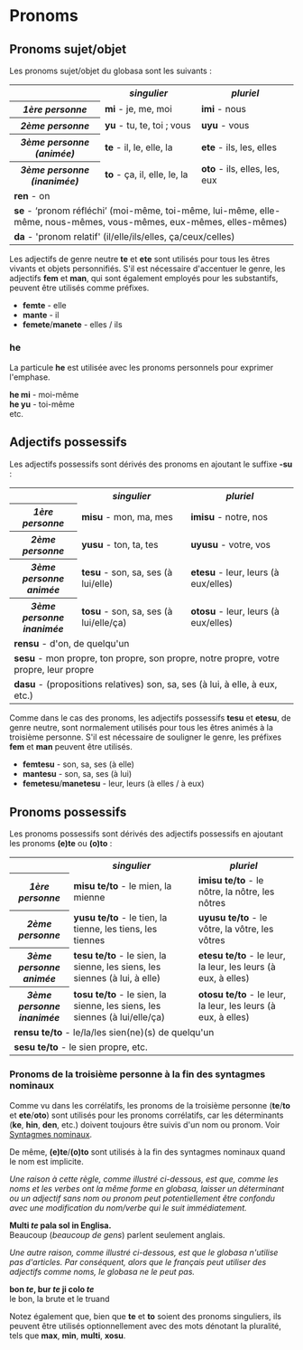 <h1>Pronoms</h1>
<p>
</p>
<h2>Pronoms sujet/objet</h2>
<p>Les pronoms sujet/objet du globasa sont les suivants :</p>
<table style="width:100%">
	<tbody>
		<tr>
			<td></td>
			<th><b><i>singulier</i></b></th>
			<th><b><i>pluriel</i></b></th>
		</tr>
		<tr>
			<th><b><i>1ère personne</i></b></th>
			<td><b>mi</b> - je, me, moi</td>
			<td><b>imi</b> - nous</td>
		</tr>
		<tr>
			<th><b><i>2ème personne</i></b></th>
			<td><b>yu</b> - tu, te, toi ; vous</td>
			<td><b>uyu</b> - vous</td>
		</tr>
		<tr>
			<th><b><i>3ème personne<br />(animée)</i></b></th>
			<td><b>te</b> - il, le, elle, la</td>
			<td><b>ete</b> - ils, les, elles</td>
		</tr>
		<tr>
			<th><b><i>3ème personne<br />(inanimée)</i></b></th>
			<td><b>to</b> - ça, il, elle, le, la</td>
			<td><b>oto</b> - ils, elles, les, eux</td>
		</tr>
		<tr>
			<td colspan="3"><b>ren</b> - on</td>
		</tr>
		<tr>
			<td colspan="3"><b>se</b> - ‘pronom réfléchi’ (moi-même, toi-même, lui-même, elle-même, nous-mêmes,
				vous-mêmes, eux-mêmes, elles-mêmes) </td>
		</tr>
		<tr>
			<td colspan="3"><b>da</b> - 'pronom relatif' (il/elle/ils/elles, ça/ceux/celles)</td>
		</tr>
	</tbody>
</table>
<p>Les adjectifs de genre neutre <strong>te</strong> et <strong>ete</strong> sont utilisés pour tous les êtres vivants
	et objets personnifiés. S'il est nécessaire d'accentuer le genre, les adjectifs <strong>fem</strong> et
	<strong>man</strong>, qui sont également employés pour les substantifs, peuvent être utilisés comme préfixes.</p>
<ul>
	<li><strong>femte</strong> - elle</li>
	<li><strong>mante</strong> - il</li>
	<li><strong>femete</strong>/<strong>manete</strong> - elles / ils</li>
</ul>
<h3>he</h3>
<p>La particule <strong>he</strong> est utilisée avec les pronoms personnels pour exprimer l'emphase.</p>
<p><strong>he mi</strong> - moi-même<br />
	<strong>he yu</strong> - toi-même<br /> etc.
</p>
<h2>Adjectifs possessifs <span id="suyali_sifalexi"></span></h2>
<p>Les adjectifs possessifs sont dérivés des pronoms en ajoutant le suffixe <strong>-su</strong> :</p>
<table style="width:100%">
	<tbody>
		<tr>
			<td></td>
			<th><b><i>singulier</i></b></th>
			<th><b><i>pluriel</i></b></th>
		</tr>
		<tr>
			<th><b><i>1ère personne</i></b></th>
			<td><b>misu</b> - mon, ma, mes</td>
			<td><b>imisu</b> - notre, nos</td>
		</tr>
		<tr>
			<th><b><i>2ème personne</i></b></th>
			<td><b>yusu</b> - ton, ta, tes</td>
			<td><b>uyusu</b> - votre, vos</td>
		</tr>
		<tr>
			<th><b><i>3ème personne<br />animée</i></b></th>
			<td><b>tesu</b> - son, sa, ses (à lui/elle)</td>
			<td><b>etesu</b> - leur, leurs (à eux/elles)</td>
		</tr>
		<tr>
			<th><b><i>3ème personne<br />inanimée</i></b></th>
			<td><b>tosu</b> - son, sa, ses (à lui/elle/ça)</td>
			<td><b>otosu</b> - leur, leurs (à eux/elles)</td>
		</tr>
		<tr>
			<td colspan="3"><b>rensu</b> - d'on, de quelqu'un</td>
		</tr>
		<tr>
			<td colspan="3"><b>sesu</b> - mon propre, ton propre, son propre, notre propre, votre propre, leur propre
			</td>
		</tr>
		<tr>
			<td colspan="3"><b>dasu</b> - (propositions relatives) son, sa, ses (à lui, à elle, à eux, etc.) </td>
		</tr>
	</tbody>
</table>
<p>Comme dans le cas des pronoms, les adjectifs possessifs <strong>tesu</strong> et <strong>etesu</strong>, de genre
	neutre, sont normalement utilisés pour tous les êtres animés à la troisième personne. S'il est nécessaire de
	souligner le genre, les préfixes <strong>fem</strong> et <strong>man</strong> peuvent être utilisés.</p>
<ul>
	<li><strong>femtesu</strong> - son, sa, ses (à elle)</li>
	<li><strong>mantesu</strong> - son, sa, ses (à lui)</li>
	<li><strong>femetesu</strong>/<strong>manetesu</strong> - leur, leurs (à elles / à eux)</li>
</ul>
<h2>Pronoms possessifs</h2>
<p>Les pronoms possessifs sont dérivés des adjectifs possessifs en ajoutant les pronoms <strong>(e)te</strong> ou
	<strong>(o)to</strong> :</p>
<table style="width:100%">
	<tbody>
		<tr>
			<td></td>
			<th><b><i>singulier</i></b></th>
			<th><b><i>pluriel</i></b></th>
		</tr>
		<tr>
			<th><b><i>1ère personne</i></b></th>
			<td><b>misu te/to</b> - le mien, la mienne</td>
			<td><b>imisu te/to</b> - le nôtre, la nôtre, les nôtres</td>
		</tr>
		<tr>
			<th><b><i>2ème personne</i></b></th>
			<td><b>yusu te/to</b> - le tien, la tienne, les tiens, les tiennes</td>
			<td><b>uyusu te/to</b> - le vôtre, la vôtre, les vôtres</td>
		</tr>
		<tr>
			<th><b><i>3ème personne<br />animée</i></b></th>
			<td><b>tesu te/to</b> - le sien, la sienne, les siens, les siennes (à lui, à elle)</td>
			<td><b>etesu te/to</b> - le leur, la leur, les leurs (à eux, à elles)</td>
		</tr>
		<tr>
			<th><b><i>3ème personne<br />inanimée</i></b></th>
			<td><b>tosu te/to</b> - le sien, la sienne, les siens, les siennes (à lui/elle/ça)</td>
			<td><b>otosu te/to</b> - le leur, la leur, les leurs (à eux, à elles)</td>
		</tr>
		<tr>
			<td colspan="3"><b>rensu te/to</b> - le/la/les sien(ne)(s) de quelqu'un</td>
		</tr>
		<tr>
			<td colspan="3"><b>sesu te/to</b> - le sien propre, etc. </td>
		</tr>
	</tbody>
</table>
<h3>Pronoms de la troisième personne à la fin des syntagmes nominaux</h3>
<p>Comme vu dans les corrélatifs, les pronoms de la troisième personne (<strong>te</strong>/<strong>to</strong> et
	<strong>ete</strong>/<strong>oto</strong>) sont utilisés pour les pronoms corrélatifs, car les déterminants
	(<strong>ke</strong>, <strong>hin</strong>, <strong>den</strong>, etc.) doivent toujours être suivis d'un nom ou
	pronom. Voir <a href="./jumlemonli-estrutur.html#pornamelexi_in_namelexili_jumlemon">Syntagmes nominaux</a>. </p>
<p>De même, <strong>(e)te</strong>/<strong>(o)to</strong> sont utilisés à la fin des syntagmes nominaux quand le nom est
	implicite. </p>
<p><em>Une raison à cette règle, comme illustré ci-dessous, est que, comme les noms et les verbes ont la même forme en
		globasa, laisser un déterminant ou un adjectif sans nom ou pronom peut potentiellement être confondu avec une
		modification du nom/verbe qui le suit immédiatement.</em></p>
<p><strong>Multi <em>te</em> pala sol in Englisa.</strong><br /> Beaucoup (<em>beaucoup de gens</em>) parlent seulement
	anglais.</p>
<p><em>Une autre raison, comme illustré ci-dessous, est que le globasa n'utilise pas d'articles. Par conséquent, alors
		que le français peut utiliser des adjectifs comme noms, le globasa ne le peut pas.</em></p>
<p><strong>bon <em>te</em>, bur <em>te</em> ji colo <em>te</em></strong><br /> le bon, la brute et le truand</p>
<p>Notez également que, bien que <strong>te</strong> et <strong>to</strong> soient des pronoms singuliers, ils peuvent
	être utilisés optionnellement avec des mots dénotant la pluralité, tels que <strong>max</strong>,
	<strong>min</strong>, <strong>multi</strong>, <strong>xosu</strong>. </p>
<p></p>

